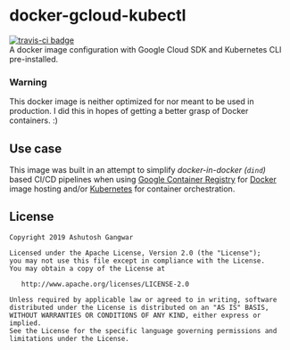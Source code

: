 # docker-gcloud-kubectl

[![travis-ci badge][4]][5]  
A docker image configuration with Google Cloud SDK and Kubernetes CLI pre-installed.

### Warning

This docker image is neither optimized for nor meant to be used in production. I did this in hopes of getting a better grasp of Docker containers. :)

## Use case

This image was built in an attempt to simplify _docker-in-docker (`dind`)_ based CI/CD pipelines when using [Google Container Registry][1] for [Docker][2] image hosting and/or [Kubernetes][3] for container orchestration.

## License

    Copyright 2019 Ashutosh Gangwar

    Licensed under the Apache License, Version 2.0 (the "License");
    you may not use this file except in compliance with the License.
    You may obtain a copy of the License at

       http://www.apache.org/licenses/LICENSE-2.0

    Unless required by applicable law or agreed to in writing, software
    distributed under the License is distributed on an "AS IS" BASIS,
    WITHOUT WARRANTIES OR CONDITIONS OF ANY KIND, either express or implied.
    See the License for the specific language governing permissions and
    limitations under the License.

[1]: https://cloud.google.com/container-registry/
[2]: https://docker.com
[3]: https://kubernetes.io
[4]: https://travis-ci.org/ashutoshgngwr/docker-gcloud-kubectl.svg?branch=master
[5]: https://travis-ci.org/ashutoshgngwr/docker-gcloud-kubectl
